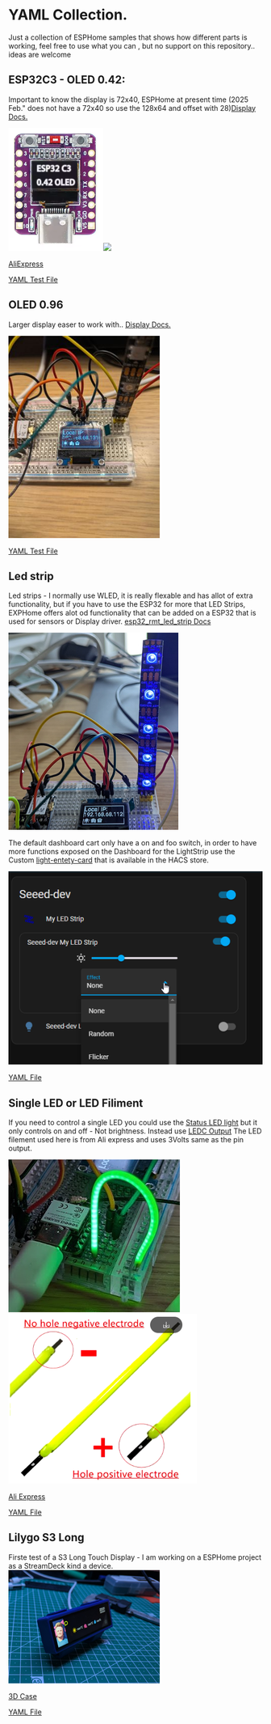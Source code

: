 # YAML Collection.

Just a collection of ESPHome samples that shows how different parts is working, feel free to use what you can , but no support on this repository.. ideas are welcome 


## ESP32C3 - OLED 0.42:
Important to know the display is 72x40, ESPHome at present time (2025 Feb." does not have a 72x40 so use the 128x64 and offset with 28)[Display Docs.](https://esphome.io/components/display/)

![ESP32-C3 OLED](images/esp32c3-oled.png)![](../images/esp32c3-oled-local-IP_300x400.jpg
)

[AliExpress](https://www.aliexpress.com/item/1005007342383107.html?spm=a2g0o.order_list.order_list_main.181.21ef79d2pBUubG)

[YAML Test File](<Misc. YAML files/small-display-test.yaml>)

## OLED 0.96
Larger display easer to work with.. [Display Docs.](https://esphome.io/components/display/)

![0.96 OLED](images/esp32-c3%20-%20oled%200.9_300x400.jpg)

[YAML Test File](<Misc. YAML files/esphome-0.94%20SSD1303%20Display.yaml>)

## Led strip 
Led strips - I normally use WLED, it is really flexable and has allot of extra functionality, but if you have to use the ESP32 for more that LED Strips, EXPHome offers alot od functionality that can be added on a ESP32 that is used for sensors or Display driver. [esp32_rmt_led_strip Docs](https://esphome.io/components/light/esp32_rmt_led_strip)

![alt text](<images/Breadboard-light strip.png>)

The default dashboard cart only have a on and foo switch, in order to have more functions exposed on the Dashboard for the LightStrip use the Custom [light-entety-card](https://github.com/ljmerza/light-entity-card) that is available in the HACS store. 

![](images/custom-light-card.png)

[YAML File](<Misc. YAML files/esphome-Light-strip.yaml>)

## Single LED or LED Filiment
If you need to control a single LED you could use the [Status LED light](https://esphome.io/components/light/status_led.html) but it only controls on and off - Not brightness. Instead use [LEDC Output](https://esphome.io/components/output/ledc) 
The LED filement used here is from Ali express and uses 3Volts same as the pin output.

![setup](images/led-filament.png)![poliazation](images/Led-filement-polaization.png)

[Ali Express](https://www.aliexpress.com/item/1005007294507470.html?spm=a2g0o.order_list.order_list_main.89.7ae279d2L82cOK)

[YAML File](<Misc. YAML files/esphome-Single LED.yaml>)

## Lilygo S3 Long
Firste test of a S3 Long Touch Display - I am working on a ESPHome project as a StreamDeck kind a device.
![Setup](<images/LilygoS3First go.jpg>)

[3D Case](https://makerworld.com/en/models/1070855-lilygo-t-deisplay-s3-long-case-w-stand#profileId-1060745)


[YAML File](<Misc. YAML files/esphome-Lilygo-S3-Long - New first version fixed.yaml>)




